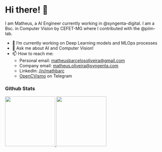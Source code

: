# Hi there! 👋

I am Matheus, a AI Engineer currently working in @syngenta-digital. I am a Bsc. in Computer Vision by CEFET-MG where I contributed with the @piim-lab. 

<!--
**mathbarc/mathbarc** is a ✨ _special_ ✨ repository because its `README.md` (this file) appears on your GitHub profile.

Here are some ideas to get you started:


- 🌱 I’m currently learning ...
- 👯 I’m looking to collaborate on ...
- 🤔 I’m looking for help with ...
- ⚡ Fun fact: ...
- 😄 Pronouns: ...
-->

- 🔭 I’m currently working on Deep Learning models and MLOps processes
- 💬 Ask me about AI and Computer Vision!
- 📫 How to reach me: 
  - Personal email: <a href=mailto:matheusbarcelosoliveira@gmail.com>matheusbarcelosoliveira@gmail.com</a>
  - Company email: <a href=mailto:matheus.oliveira@syngenta.com>matheus.oliveira@syngenta.com</a>
  - LinkedIn: <a href=https://www.linkedin.com/in/mathbarc>/in/mathbarc</a>
  - [OpenCVismo](https://t.me/opencvBrasil) on Telegram


### Github Stats

<a href="#">
  <img src="https://github-readme-stats.vercel.app/api?username=mathbarc&show_icons=true&count_private=true&theme=merko" height="165">
  <img src="https://github-readme-stats.vercel.app/api/top-langs/?username=mathbarc&layout=compact&theme=merko&hide=css,html,jupyter%20notebook" height = "165">
</a>

